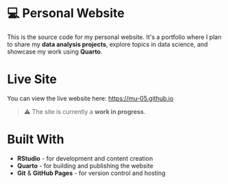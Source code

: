# 💻 Personal Website
This is the source code for my personal website. It's a portfolio where I plan to share my **data analysis projects**, explore topics in data science, and showcase my work using **Quarto**.
# Live Site
You can view the live website here: https://mu-05.github.io
>⚠️ The site is currently a **work in progress**.
# Built With
* **RStudio** - for development and content creation
* **Quarto** - for building and publishing the website
* **Git** & **GitHub Pages** - for version control and hosting
